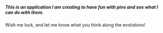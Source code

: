 <h5>This is an application I am creating to have fun with pins and see what I can do with them.</h5>

Wish me luck, and let me know what you think along the evolutionx!
